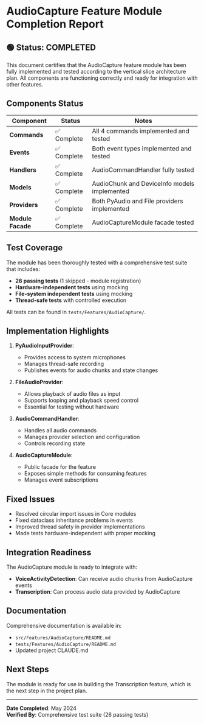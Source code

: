 # AudioCapture Feature Module Completion Report

## 🟢 Status: COMPLETED

This document certifies that the AudioCapture feature module has been fully implemented and tested according to the vertical slice architecture plan. All components are functioning correctly and ready for integration with other features.

## Components Status

| Component | Status | Notes |
|-----------|--------|-------|
| **Commands** | ✅ Complete | All 4 commands implemented and tested |
| **Events** | ✅ Complete | Both event types implemented and tested |
| **Handlers** | ✅ Complete | AudioCommandHandler fully tested |
| **Models** | ✅ Complete | AudioChunk and DeviceInfo models implemented |
| **Providers** | ✅ Complete | Both PyAudio and File providers implemented |
| **Module Facade** | ✅ Complete | AudioCaptureModule facade tested |

## Test Coverage

The module has been thoroughly tested with a comprehensive test suite that includes:

- **26 passing tests** (1 skipped - module registration)
- **Hardware-independent tests** using mocking
- **File-system independent tests** using mocking
- **Thread-safe tests** with controlled execution

All tests can be found in `tests/Features/AudioCapture/`.

## Implementation Highlights

1. **PyAudioInputProvider**:
   - Provides access to system microphones
   - Manages thread-safe recording
   - Publishes events for audio chunks and state changes

2. **FileAudioProvider**:
   - Allows playback of audio files as input
   - Supports looping and playback speed control
   - Essential for testing without hardware

3. **AudioCommandHandler**:
   - Handles all audio commands
   - Manages provider selection and configuration
   - Controls recording state

4. **AudioCaptureModule**:
   - Public facade for the feature
   - Exposes simple methods for consuming features
   - Manages event subscriptions

## Fixed Issues

- Resolved circular import issues in Core modules
- Fixed dataclass inheritance problems in events
- Improved thread safety in provider implementations
- Made tests hardware-independent with proper mocking

## Integration Readiness

The AudioCapture module is ready to integrate with:

- **VoiceActivityDetection**: Can receive audio chunks from AudioCapture events
- **Transcription**: Can process audio data provided by AudioCapture

## Documentation

Comprehensive documentation is available in:
- `src/Features/AudioCapture/README.md`
- `tests/Features/AudioCapture/README.md`
- Updated project CLAUDE.md

## Next Steps

The module is ready for use in building the Transcription feature, which is the next step in the project plan.

---

**Date Completed**: May 2024  
**Verified By**: Comprehensive test suite (26 passing tests)